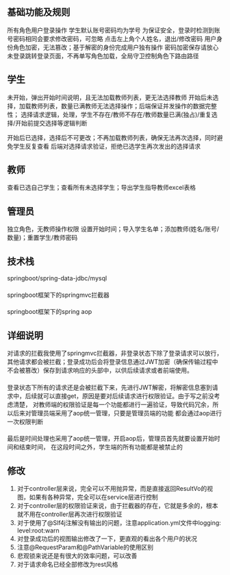 ## 基础功能及规则
所有角色用户登录操作
学生默认账号密码均为学号
为保证安全，登录时检测到账号密码相同会要求修改密码，可忽略
点击左上角个人姓名，退出/修改密码
用户身份角色加密，无法篡改；基于解密的身份完成用户独有操作
密码加密保存请放心
未登录跳转登录页面，不再单写角色加载，全局守卫控制角色下路由路径
## 学生
未开始，弹出开始时间说明，且无法加载教师列表，更无法选择教师
开始后未选择，加载教师列表，数量已满教师无法选择操作；后端保证并发操作的数据完整性； 选择请求逻辑，处理，学生不存在/教师不存在/教师数量已满(独占)/重复选择/开始前提交选择等逻辑判断

开始后已选择，选择后不可更改；不再加载教师列表，确保无法再次选择，同时避免学生反复查看
后端对选择请求验证，拒绝已选学生再次发出的选择请求
## 教师
查看已选自己学生；查看所有未选择学生；导出学生指导教师excel表格
## 管理员
独立角色，无教师操作权限
设置开始时间；导入学生名单；添加教师(姓名/账号/数量)；重置学生/教师密码
## 技术栈
springboot/spring-data-jdbc/mysql
####
springboot框架下的springmvc拦截器
####
springboot框架下的spring aop
## 详细说明
对请求的拦截我使用了springmvc拦截器，非登录状态下除了登录请求可以放行，其他请求都会被拦截；登录成功后会将登录信息通过JWT加密（确保传输过程中不会被篡改）保存到请求响应的头部中，以供后续请求或者前端使用。
####
登录状态下所有的请求还是会被拦截下来，先进行JWT解密，将解密信息塞到请求中，后续就可以直接get，原因是要对后续请求进行权限验证。由于写之前没考虑清楚，
对教师端的权限验证是每一个功能都进行一遍验证，导致代码冗余，所以后来对管理员端采用了aop统一管理，只要是管理员端的功能
都会通过aop进行一次权限判断
####
最后是时间处理也采用了aop统一管理，开启aop后，管理员首先就要设置开始时间和结束时间，
在这段时间之外，学生端的所有功能都是被禁止的
## 修改
1. 对于controller层来说，完全可以不用抛异常，而是直接返回ResultVo的视图，如果有各种异常，完全可以在service层进行控制
2. 对于controller层的权限验证来说，由于拦截器的存在，它就是多余的，根本就不用在controller层再次进行权限验证
3. 对于使用了@Slf4j注解没有输出的问题，注意application.yml文件中logging:
   level:root:warn
4. 对登录成功后的视图输出修改了一下，更直观的看出各个用户的状况
5. 注意@RequestParam和@PathVariable的使用区别
6. 悲观锁来说还是有很大的效率问题，可以改善
7. 对于请求命名已经全部修改为rest风格
